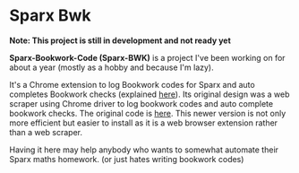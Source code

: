 # Sparx Bwk
**Note: This project is still in development and not ready yet**

**Sparx-Bookwork-Code (Sparx-BWK)** is a project I've been working on for about a year (mostly as a hobby and because I'm lazy).

It's a Chrome extension to log Bookwork codes for Sparx and auto completes Bookwork checks (explained [here](https://support.sparx.co.uk/docs/what-are-bookwork-checks)). Its original design was a web scraper using Chrome driver to log bookwork codes and auto complete bookwork checks. The original code is [here](https://github.com/Gwyd0/Sparx-bwk). This newer version is not only more efficient but easier to install as it is a web browser extension rather than a web scraper.

Having it here may help anybody who wants to somewhat automate their Sparx maths homework. (or just hates writing bookwork codes)
